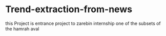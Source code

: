 # Trend-extraction-from-news
this Project is entrance project to zarebin internship one of  the subsets of the hamrah aval
